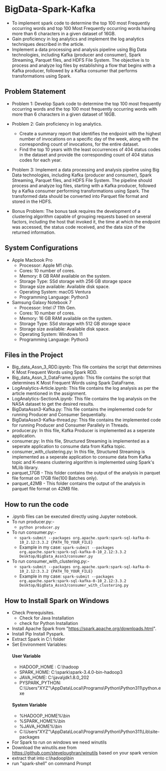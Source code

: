 # BigData-Spark-Kafka
- To implement spark code to determine the top 100 most Frequently occurring words and top 100 Most Frequently occurring words having more than 6 characters in a given dataset of 16GB.
- Gain proficiency in log analytics and implement the log analytics techniques described in the article.
- Implement a data processing and analysis pipeline using Big Data technologies, including Kafka (producer and consumer), Spark Streaming, Parquet files, and HDFS File System. The objective is to process and analyze log files by establishing a flow that begins with a Kafka producer, followed by a Kafka consumer that performs transformations using Spark. 

## Problem Statement
- Problem 1: Develop Spark code to determine the top 100 most frequently occurring words and the top 100 most frequently occurring words with more than 6 characters in a given dataset of 16GB.

- Problem 2: Gain proficiency in log analytics. 
  - Create a summary report that identifies the endpoint with the highest number of invocations on a specific day of the week, along with the corresponding count of invocations, for the entire dataset.
  - Find the top 10 years with the least occurrences of 404 status codes in the dataset and provide the corresponding count of 404 status codes for each year.

- Problem 3: Implement a data processing and analysis pipeline using Big Data technologies, including Kafka (producer and consumer), Spark Streaming, Parquet files, and HDFS File System. The pipeline should process and analyze log files, starting with a Kafka producer, followed by a Kafka consumer performing transformations using Spark. The transformed data should be converted into Parquet file format and stored in the HDFS. 

- Bonus Problem: The bonus task requires the development of a clustering algorithm capable of grouping requests based on several factors, including the host that invoked it, the time at which the endpoint was accessed, the status code received, and the data size of the returned information.

## System Configurations
- Apple Macbook Pro
  -	Processor: Apple M1 chip.
  -	Cores: 10 number of cores.
  -	Memory: 8 GB RAM available on the system.
  -	Storage Type: SSd storage with 256 GB storage space
  -	Storage size available: Available disk space.
  -	Operating System: macOS Ventura
  -	Programming Language: Python3
- Samsung Galaxy Notebook 7
  - Processor: Intel i7 11th Gen.
  - Cores: 10 number of cores.
  - Memory: 16 GB RAM available on the system.
  - Storage Type: SSd storage with 512 GB storage space
  - Storage size available: Available disk space.
  - Operating System: Windows 11
  - Programming Language: Python3

## Files in the Project
- Big_data_Assn_3_RDD.ipynb: This file contains the script that determines K Most Frequent Words using Spark RDD.
- Big_data_Assn_3_DataFrame.ipynb: This file contains the script that determines K Most Frequent Words using Spark DataFrame.
- LogAnalytics-Article.ipynb: This file contains the log analysis as per the article mentioned in the assignment.
- LogAnalytics-SectionA.ipynb: This file contains the log analysis on the NASA dataset to get the desired results.
- BigDataAssn3-Kafka.py: This file contains the implemented code for running Producer and Consumer Sequentially.
- BigDataAssn3-Kafka-thread.py: This file contains the implemented code for running Producer and Consumer Parallely in Threads.
- producer.py: In this file, Kafka Producer is implemented as a seperate application.
- consumer.py: In this file, Structured Streaming is implemented as a seperate application to consume data from Kafka topic.
- consumer_with_clustering.py: In this file, Structured Streaming is implemented as a seperate application to consume data from Kafka topic and K-means clustering algorithm is implemented using Spark's MLlib library.
- parquet_17GB - This folder contains the output of the analysis in parquet file format on 17GB file(100 Batches only).
- parquet_42MB - This folder contains the output of the analysis in parquet file format on 42MB file.
 
## How to run the code
- .ipynb files can be executed directly using Jupyter notebook.
- To run producer.py:- 
  - ```python producer.py ```  
- To run consumer.py:-
  - ```spark-submit --packages org.apache.spark:spark-sql-kafka-0-10_2.12:3.3.2 {PATH_TO_YOUR_FILE}```
  - Example in my case:
    ```spark-submit --packages org.apache.spark:spark-sql-kafka-0-10_2.12:3.3.2 Desktop/BigData_Assn3/consumer.py```
- To run consumer_with_clustering.py:-
  - ```spark-submit --packages org.apache.spark:spark-sql-kafka-0-10_2.12:3.3.2 {PATH_TO_YOUR_FILE}```
  - Example in my case:
    ```spark-submit --packages org.apache.spark:spark-sql-kafka-0-10_2.12:3.3.2 Desktop/BigData_Assn3/consumer_with_clustering.py```
    
## How to Install Spark on Windows 
- Check Prerequisites.
  - Check for Java Installation
  - check for Python Installation 
- Install Apache Spark from "https://spark.apache.org/downloads.html".
- Install Pip Install Pyspark.
- Extract Spark in C:\ folder
- Set Environment Variables: 
   #### User Variable
  - HADOOP_HOME : C:\hadoop
  - SPARK_HOME: C:\spark\spark-3.4.0-bin-hadoop3
  - JAVA_HOME: C:\java\jdk1.8.0_202
  - PYSPARK_PYTHON: C:\Users\"XYZ"\AppData\Local\Programs\Python\Python311\python.exe
   #### System Variable 
  - %HADOOP_HOME%\bin
  - %SPARK_HOME%\bin
  - %JAVA_HOME%\bin
  - C:\Users\"XYZ"\AppData\Local\Programs\Python\Python311\Lib\site-packages
 - For Spark to run on windows we need winutils 
  - Download the winutils.exe from https://github.com/steveloughran/winutils 
    based on your spark version
  - extract that into c:\hadoop\bin
 - run "spark-shell" on command Prompt
  
